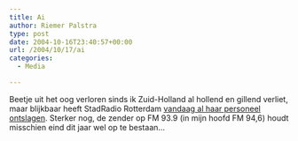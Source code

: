 ```yaml
---
title: Ai
author: Riemer Palstra
type: post
date: 2004-10-16T23:40:57+00:00
url: /2004/10/17/ai
categories:
  - Media

---
```

Beetje uit het oog verloren sinds ik Zuid-Holland al hollend en gillend verliet, maar blijkbaar heeft StadRadio Rotterdam [vandaag al haar personeel ontslagen][1]. Sterker nog, de zender op FM 93.9 (in mijn hoofd FM 94,6) houdt misschien eind dit jaar wel op te bestaan&#8230;

 [1]: http://www.radiofreak.nl/nieuwsartikel.php?id=1097957313